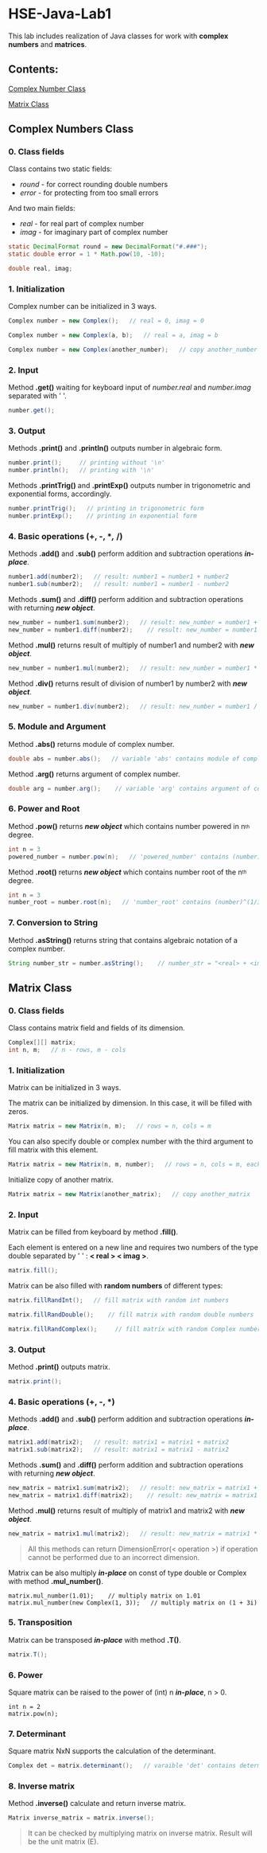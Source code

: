 # HSE-Java-Lab1

This lab includes realization of Java classes for work with **complex numbers** and **matrices**.

## Contents:
[Complex Number Class](#Complex-Numbers-Class)

[Matrix Class](#Matrix-Class)

## Complex Numbers Class

### 0. Class fields
Class contains two static fields:
* _round_ - for correct rounding double numbers
* _error_ - for protecting from too small errors

And two main fields:
* _real_ - for real part of complex number
* _imag_ - for imaginary part of complex number
```java
static DecimalFormat round = new DecimalFormat("#.###");
static double error = 1 * Math.pow(10, -10);

double real, imag;
```

### 1. Initialization
Complex number can be initialized in 3 ways.

```java
Complex number = new Complex();   // real = 0, imag = 0
```
```java
Complex number = new Complex(a, b);   // real = a, imag = b
```
```java
Complex number = new Complex(another_number);   // copy another_number
```

### 2. Input
Method **.get()** waiting for keyboard input of _number.real_ and _number.imag_ separated with ' '.
```java
number.get();
```

### 3. Output
Methods **.print()** and **.println()** outputs number in algebraic form.
```java
number.print();     // printing without '\n'
number.println();   // printing with '\n'
```
Methods **.printTrig()** and **.printExp()** outputs number in trigonometric and exponential forms, accordingly.
```java
number.printTrig();   // printing in trigonometric form
number.printExp();    // printing in exponential form
```

### 4. Basic operations (+, -, **,* /)

Methods **.add()** and  **.sub()**  perform addition and subtraction operations **_in-place_**.
```java
number1.add(number2);   // result: number1 = number1 + number2
number1.sub(number2);   // result: number1 = number1 - number2
```
Methods **.sum()**  and **.diff()** perform addition and subtraction operations with returning **_new object_**.
```java
new_number = number1.sum(number2);   // result: new_number = number1 + number2
new_number = number1.diff(number2);    // result: new_number = number1 - number2
```
Method **.mul()** returns result of multiply of number1 and number2 with **_new object_**.
```java
new_number = number1.mul(number2);   // result: new_number = number1 * number2
```
Method **.div()** returns result of division of number1 by number2 with **_new object_**.
```java
new_number = number1.div(number2);   // result: new_number = number1 / number2
```

### 5. Module and Argument
Method **.abs()** returns module of complex number.
```java
double abs = number.abs();   // variable 'abs' contains module of complex number
```
Method **.arg()** returns argument of complex number.
```java
double arg = number.arg();    // variable 'arg' contains argument of complex number
```

### 6. Power and Root
Method **.pow()** returns **_new object_** which contains number powered in n<sub><sup>th</sub></sup> degree.
```java
int n = 3
powered_number = number.pow(n);   // 'powered_number' contains (number)^3
```
Method **.root()** returns **_new object_** which contains number root of the n<sub><sup>th</sub></sup> degree.
```java
int n = 3
number_root = number.root(n);   // 'number_root' contains (number)^(1/3)
```

### 7. Conversion to String
Method **.asString()** returns string that contains algebraic notation of a complex number.
```java
String number_str = number.asString();    // number_str = "<real> + <imag>i"
```

## Matrix Class

### 0. Class fields
Class contains matrix field and fields of its dimension.
```java
Complex[][] matrix;
int n, m;   // n - rows, m - cols
```

### 1. Initialization
Matrix can be initialized in 3 ways.

The matrix can be initialized by dimension. In this case, it will be filled with zeros.
```java
Matrix matrix = new Matrix(n, m);   // rows = n, cols = m
```
You can also specify double or complex number with the third argument to fill matrix with this element.
```java
Matrix matrix = new Matrix(n, m, number);   // rows = n, cols = m, each element = number
```
Initialize copy of another matrix.
```java
Matrix matrix = new Matrix(another_matrix);   // copy another_matrix
```

### 2. Input
Matrix can be filled from keyboard by method **.fill()**.

Each element is entered on a new line and requires two numbers of the type double separated by ' ' : **< real > < imag >**.
```java
matrix.fill();
```
Matrix can be also filled with **random numbers** of different types:
```java
matrix.fillRandInt();   // fill matrix with random int numbers

matrix.fillRandDouble();    // fill matrix with random double numbers

matrix.fillRandComplex();     // fill matrix with random Complex numbers
```

### 3. Output
Method **.print()** outputs matrix.
```java
matrix.print();
```

### 4. Basic operations (+, -, *)

Methods **.add()** and  **.sub()**  perform addition and subtraction operations **_in-place_**.
```java
matrix1.add(matrix2);   // result: matrix1 = matrix1 + matrix2
matrix1.sub(matrix2);   // result: matrix1 = matrix1 - matrix2
```
Methods **.sum()**  and **.diff()** perform addition and subtraction operations with returning **_new object_**.
```java
new_matrix = matrix1.sum(matrix2);   // result: new_matrix = matrix1 + matrix2
new_matrix = matrix1.diff(matrix2);    // result: new_matrix = matrix1 - matrix2
```
Method **.mul()** returns result of multiply of matrix1 and matrix2 with **_new object_**.
```java
new_matrix = matrix1.mul(matrix2);   // result: new_matrix = matrix1 * matrix2
```
> All this methods can return DimensionError(< operation >) if operation cannot be performed due to an incorrect dimension.

Matrix can be also multiply **_in-place_** on const of type double or Complex with method **.mul_number()**.
```
matrix.mul_number(1.01);    // multiply matrix on 1.01
matrix.mul_number(new Complex(1, 3));   // multiply matrix on (1 + 3i)
```

### 5. Transposition
Matrix can be transposed **_in-place_** with method **.T()**.
```java
matrix.T(); 
```

### 6. Power
Square matrix can be raised to the power of (int) n **_in-place_**, n > 0.
```
int n = 2
matrix.pow(n);
```

### 7. Determinant
Square matrix NxN supports the calculation of the determinant.
```java
Complex det = matrix.determinant();   // varaible 'det' contains determinant of matrix
```

### 8. Inverse matrix
Method **.inverse()** calculate and return inverse matrix.
```java
Matrix inverse_matrix = matrix.inverse();
```
> It can be checked by multiplying matrix on inverse matrix. Result will be the unit matrix (E).
